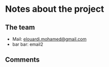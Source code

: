 # Notes about the project

## The team

- Mail: elouardi.mohamed@gmail.com
- bar bar: email2

## Comments